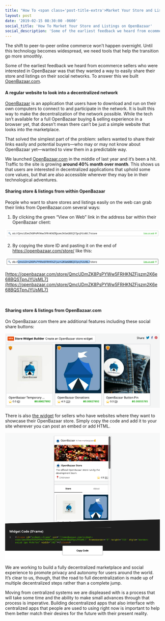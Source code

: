 ```yaml
---
title: "How To <span class='post-title-extra'>Market Your Store and Listings</span> on OpenBazaar"
layout: post
date: '2019-02-15 08:30:00 -0600'
social_title: 'How To Market Your Store and Listings on OpenBazaar'
social_description: 'Some of the earliest feedback we heard from ecommerce sellers who were interested in OpenBazaar was that they wanted a way to easily share their store and listings on their social networks. Here is how we did that.'
---
```


The shift to peer-to-peer online commerce won’t happen overnight. Until this technology becomes widespread, we need tools that help the transition go more smoothly.

Some of the earliest feedback we heard from ecommerce sellers who were interested in OpenBazaar was that they wanted a way to easily share their store and listings on their social networks. To answer this we built [OpenBazaar.com](https://openbazaar.com).

#### A regular website to look into a decentralized network

[OpenBazaar](https://openbazaar.org/download) is an application that users have to download and run on their own computers to connect to and participate in the network. It is built this way to make the decentralization of the network possible. While the tech isn’t available for a full OpenBazaar buying & selling experience in a browser yet, that doesn’t mean there can’t be just a simple website that looks into the marketplace.

That solved the simplest part of the problem: sellers wanted to share their links easily and potential buyers—who may or may not know about OpenBazaar yet—wanted to view them in a predictable way.

We launched [OpenBazaar.com](https://openbazaar.com) in the middle of last year and it’s been a hit. Traffic to the site is growing **around 40% month over month**. This shows us that users are interested in decentralized applications that uphold some core values, but that are also accessible wherever they may be in their technological adventures.

#### Sharing store & listings from within OpenBazaar

People who want to share stores and listings easily on the web can grab their links from OpenBazaar.com several ways:

1. By clicking the green “View on Web” link in the address bar within their OpenBazaar client:

![OpenBazaar View on Web Link](openbazaar_view_on_web_link.png "OpenBazaar View on Web Link")

2. By copying the store ID and pasting it on the end of https://openbazaar.com/store/ like this:

![OpenBazaar PeerID Selected](openbazaar_peerid_selected.png "OpenBazaar PeerID Selected")
 
[https://openbazaar.com/store/QmcUDmZK8PsPYWw5FRHKNZFjszm2K6e68BQSTpnJYUsML7](https://openbazaar.com/store/QmcUDmZK8PsPYWw5FRHKNZFjszm2K6e68BQSTpnJYUsML7)

<br>  

#### Sharing store & listings from OpenBazaar.com

On OpenBazaar.com there are additional features including these social share buttons:

![OpenBazaar Widget Builder Link and Social Share Buttons](openbazaar_store_widget_builder_link.png "OpenBazaar Widget Builder Link and Social Share Buttons")

There is also [the widget](https://openbazaar.com/widget) for sellers who have websites where they want to showcase their OpenBazaar store. Simply copy the code and add it to your site wherever you can post an embed or add HTML.

![OpenBazaar Store Widget Builder](openbazaar_store_widget_builder.png "OpenBazaar Store Widget Builder")

We are working to build a fully decentralized marketplace and social experience to promote privacy and autonomy for users around the world. It’s clear to us, though, that the road to full decentralization is made up of multiple decentralized steps rather than a complete jump. 

Moving from centralized systems we are displeased with is a process that will take some time and the ability to make small advances through that process is imperative. Building decentralized apps that also interface with centralized apps that people are used to using right now is important to help them better match their desires for the future with their present reality.

